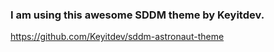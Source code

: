 ### I am using this awesome SDDM theme by Keyitdev.
https://github.com/Keyitdev/sddm-astronaut-theme
